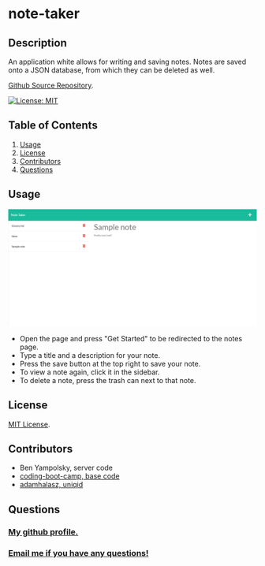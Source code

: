 # note-taker

## Description
An application white allows for writing and saving notes. Notes are saved onto a JSON database, from which they can be deleted as well.

[Github Source Repository](https://github.com/byampols/note-taker).

[![License: MIT](https://img.shields.io/badge/License-MIT-yellow.svg)](https://opensource.org/licenses/MIT)

## Table of Contents
1. [Usage](#usage)
2. [License](#license)
3. [Contributors](#contributors)
4. [Questions](#questions)

## Usage

![Note Taker in action.](./public/assets/images/screenshot.jpg)

* Open the page and press "Get Started" to be redirected to the notes page.
* Type a title and a description for your note.
* Press the save button at the top right to save your note.
* To view a note again, click it in the sidebar.
* To delete a note, press the trash can next to that note.

## License

[MIT License](https://opensource.org/licenses/MIT).

## Contributors
* Ben Yampolsky, server code
* [coding-boot-camp, base code](https://github.com/coding-boot-camp/miniature-eureka/blob/main/Develop/db/db.json)
* [adamhalasz, uniqid](https://www.npmjs.com/package/uniqid)

## Questions
### [My github profile.](https://github.com/byampols)
### [Email me if you have any questions!](byampols@alumni.cmu.edu)